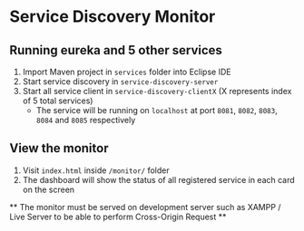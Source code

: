 # Service Discovery Monitor

## Running eureka and 5 other services

1. Import Maven project in `services` folder into Eclipse IDE
2. Start service discovery in `service-discovery-server`
3. Start all service client in `service-discovery-clientX` (X represents index of 5 total services)
   - The service will be running on `localhost` at port `8081`, `8082`, `8083`, `8084` and `8085` respectively

## View the monitor

1. Visit `index.html` inside `/monitor/` folder
2. The dashboard will show the status of all registered service in each card on the screen

** The monitor must be served on development server such as XAMPP / Live Server to be able to perform Cross-Origin Request **

